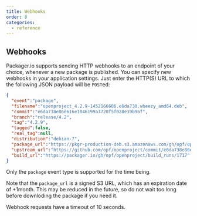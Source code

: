 ```yaml
---
title: Webhooks
order: 8
categories:
  - reference
---
```


## Webhooks

Packager.io supports sending HTTP webhooks to an endpoint of your choice,
whenever a new package is published. You can specify new webhooks in your
application settings. Just enter the HTTP(S) URL to which the following JSON
payload will be `POST`ed:

```json
{
  "event":"package",
  "filename":"openproject_4.2.9-1452166686.e6da738.wheezy_amd64.deb",
  "commit":"e6da738e86e616e1046199a7720f5f028e39b96f",
  "branch":"release/4.2",
  "tag":"4.2.9",
  "tagged":false,
  "real_tag":null,
  "distribution":"debian-7",
  "package_url":"https://pkgr-production-deb.s3.amazonaws.com/gh/opf/openproject/pool/o/op/openproject_4.2.9-1452166686.e6da738.wheezy_amd64.deb?AWSAccessKeyId=AKIAJFGZVGZONQB4NGVA\u0026Expires=1455913612\u0026Signature=C5tGwhN5MtL37GQKbLPaP7RXf%2FM%3D",
  "upstream_url":"https://github.com/opf/openproject/commit/e6da738e86e616e1046199a7720f5f028e39b96f",
  "build_url":"https://packager.io/gh/opf/openproject/build_runs/1717"
}
```

Only the `package` event type is supported for the time being.

Note that the `package_url` is a signed S3 URL, which has an expiration date of
+1month. This may be reduced in the future, so do not wait too long before
downloding the package if you need it.

Webhook requests have a timeout of 10 seconds.
